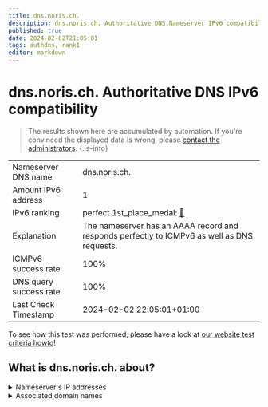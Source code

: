 ```yaml
---
title: dns.noris.ch.
description: dns.noris.ch. Authoritative DNS Nameserver IPv6 compatibility
published: true
date: 2024-02-02T21:05:01
tags: authdns, rank1
editor: markdown
---
```


# dns.noris.ch. Authoritative DNS IPv6 compatibility

> The results shown here are accumulated by automation. If you're convinced the displayed data is wrong, please [contact the administrators](/howto/chat). 
{.is-info}




|   |   |
| - | - |
| Nameserver DNS name | dns.noris.ch.
| Amount IPv6 address | 1
| IPv6 ranking | perfect 1st_place_medal: [🔗](/howto/ranking) |
| Explanation | The nameserver has an AAAA record and responds perfectly to ICMPv6 as well as DNS requests. |
| ICMPv6 success rate | 100%|
| DNS query success rate | 100% |
| Last Check Timestamp | 2024-02-02 22:05:01+01:00 |

To see how this test was performed, please have a look at [our website test criteria howto](/howto/testcriteria/authdns)!


## What is dns.noris.ch. about?




<details>
<summary>Nameserver's IP addresses</summary>

2001:780:53d3::53

</details>



<details>
<summary>Associated domain names</summary>

www.noris.de

</details>
